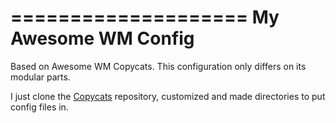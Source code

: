 ====================
My Awesome WM Config
====================

Based on Awesome WM Copycats.
This configuration only differs on its modular parts.

I just clone the [Copycats][copycats] repository, customized and made directories
to put config files in.

[copycats]: https://github.com/copycat-killer/awesome-copycats "Awesome WM Copycats Themes"
